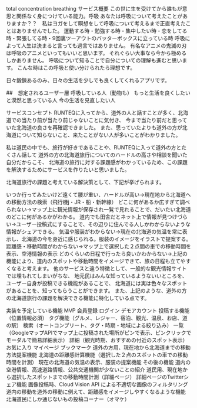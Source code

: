 total concentration breathing 
サービス概要
この世に生を受けてから誰もが意思と関係なく身につけている能力。呼吸
あなたは呼吸について考えたことがありますか？？　私はヨガをして瞑想をして呼吸について考えるまで正直考えたことはありませんでした。
運動する時・勉強する時・集中したい時・恋をしてる時・緊張してる時・9回裏ツーアウトのバッターボックスに立っている時
呼吸によって人生は決まると言っても過言ではありません。
有名なアニメの鬼滅の刃は呼吸のアニメといってもいいと思います。
それぐらい大事なら今から極めるしかありません。
呼吸について知ることで自分についての理解も進むと思います。
こんな時はこの呼吸と使い分けられたら理想です。

日々鍛錬あるのみ、日々の生活を少しでも良くしてくれるアプリです。

##　想定されるユーザー層
呼吸している人（動物も）
もっと生活を良くしたいと漠然と思っている人
今の生活を見直したい人


サービスコンセプト
RUNTEQに入ってから、道外の人と話すことが多く、北海道での当たり前が当たり前じゃないことに気付き、 今まで当たり前だと思っていた北海道の良さを再確認できました。 また、思っていたよりも道外の方が北海道について知らないこと、来たことがない人が多いことがわかりました。

私は道民の中でも、旅行が好きであることや、RUNTEQに入って道外の方とたくさん話して 道外の方の北海道旅行についてのハードルの高さや相談を聞いた自分だからこそ、 北海道の旅行に対する課題感がわかっているため、この課題を解決するためにサービスを作りたいと思いました。

北海道旅行の課題と考えている解決策として、下記が挙げられます。

いつか行ってみたいけど遠くて腰が重い、ハードルが高い→現在地から北海道への移動方法の検索（飛行機j・JR・船・新幹線）
どこに何があるか広すぎて調べられない→マップ上に観光情報が保存され一覧で見れることで、だいたい北海道のどこに何があるかがわかる。
道内でも田舎だとネット上で情報が見つけづらい→ユーザー投稿式にすることで、その辺りに住んでる人しかわからないような情報がシェアできる。
気温や服装がわからない→現在の北海道の気温を常に表示し、北海道の今を身近に感じられる。服装のイメージをイラストで提案する。
距離感・移動時間がわからない→マップ上で選択した２点間の車での移動時間を表示、空港情報の表示
どのくらいの日程で行ったら良いかわからない→上記の機能により、道内のスポットや移動時間をイメージできて、旅の日程も立てやすくなると考えます。
他のサービスと違う特徴として、一般的な観光情報サイトでは埋もれてしまいがちな、 地元民はみんな知っているようないいところを、ユーザー自身が投稿できる機能があることで、 北海道には実は色々なスポットがあることを、知ってもらうことができます。 また、上記のような、道外の方の北海道旅行の課題を解決できる機能に特化している点です。

実装を予定している機能
MVP
会員登録
ログイン
デモアカウント
投稿する機能（位置情報必須）
タグ機能（グルメ、レジャー、宿泊、観光、温泉、お店、道の駅）
検索（オートコンプリート、タグ・時期・地域による絞り込み）
一覧（GoogleマップAPIでマップ上に投稿された場所がピンで表示、ピンクリックでモーダルで簡易詳細表示）
詳細（観光時期、おすすめの付近のスポット表示）
お気に入り
マイページ
ブックマーク
道外の方用、現在地から北海道までの移動方法提案機能
北海道の距離感計算機能（選択した２点のスポットの車での移動時間を計測）
現在の北海道の気温の表示、服装の提案機能
その後の機能
道内の空港情報、高速道路情報、公共交通機関が少ないことの紹介
道民用、現在地から選択したスポットまでの移動時間計測（詳細ページ）
詳細ページのTwitterシェア機能
画像投稿時、Cloud Vision API による不適切な画像のフィルタリング
道内の移動を道外の移動に例えて、距離感をイメージしやすくなるような機能
北海道民にしか通じないもの投稿コーナー（オマケ）
